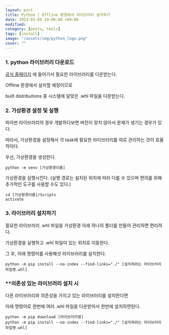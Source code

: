 ```yaml
---
layout: post
title: Python | Offline 환경에서 라이브러리 설치하기
date: 2023-03-09 19:00:00 +09:00
modified: 
category: [posts, tools]
tags: [install]
image: "/assets/img/python_logo.png"
cover: ""
---
```


### 1. python 라이브러리 다운로드

[공식 홈페이지](https://pypi.org/) 에 들어가서 필요한 라이브러리를 다운받는다.

Offline 환경에서 설치할 예정이므로

built distributions 중 시스템에 알맞은 .whl 파일을 다운받는다. 


### 2. 가상환경 설정 및 실행

파이썬 라이브러리의 경우 개발하다보면 버전이 맞지 않아서 문제가 생기는 경우가 있다. 

따라서, 가상환경을 설정해서 각 task에 필요한 라이브러리를 따로 관리하는 것이 효율적이다. 

우선, 가상환경을 생성한다. 

```
python -m venv [가상환경이름]
```

가상환경을 실행시킨다.
(실행 경로는 설치된 위치에 따라 다를 수 있으며 편의를 위해 추가적인 도구를 사용할 수도 있다.)

```
cd [가상환경이름]/Scripts
activate
```

### 3. 라이브러리 설치하기

필요한 라이브러리 .whl 파일을 가상환경 아래 하나의 폴더를 만들어 관리하면 편리하다. 

가상환경을 실행하고 .whl 파일이 있는 위치로 이동한다. 

그 후, 아래 명령어를 사용해섯 라이브러리를 설치한다. 

```
python -m pip install --no-index --find-links="./" [설치하려는 라이브러리 파일명.whl]
```

### **의존성 있는 라이브러리 설치 시

다른 라이브러리와 의존성을 가지고 있는 라이브러리를 설치한다면

아래 명령어로 한번에 여러 .whl 파일을 다운받아서 한번에 설치하면된다.

```
python -m pip download [라이브러리명]
python -m pip install --no-index --find-links="./" [설치하려는 라이브러리 파일명.whl]
```


